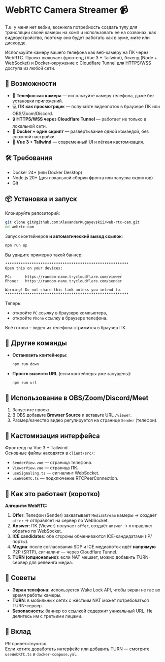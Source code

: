 # WebRTC Camera Streamer 📹

Т.к. у меня нет вебки, возникла потребность создать тулу для трансляции своей камеры на комп и использовать её на созвонах, как видеоустройство, поэтому оно будет работать как в зуме, мите или дискорде. 

Используйте камеру вашего телефона как веб-камеру на ПК через WebRTC. 
Проект включает фронтенд (Vue 3 + Tailwind), бэкенд (Node + WebSocket) и Docker-окружение с Cloudflare Tunnel для HTTPS/WSS доступа из любой сети.


## 🚀 Возможности

- 📱 **Телефон как камера** — используйте камеру телефона, даже без установки приложений.
- 💻 **ПК как просмотрщик** — получайте видеопоток в браузере ПК или OBS/Zoom/Discord.
- 🔒 **HTTPS/WSS через Cloudflare Tunnel** — работает не только в локальной сети.
- 🐳 **Docker + один скрипт** — развёртывание одной командой, без сложной настройки.
- 🎨 **Vue 3 + Tailwind** — современный UI и лёгкая кастомизация.


## 🛠 Требования

- Docker 24+ (или Docker Desktop)
- Node.js 20+ (для локальной сборки фронта или запуска скриптов)
- Git


## 📦 Установка и запуск

Клонируйте репозиторий:

```bash
git clone git@github.com:AlexanderKugayevskii/web-rtc-cam.git
cd webrtc-cam
```

Запуск контейнеров **и автоматический вывод ссылок**:

```bash
npm run up
```

Вы увидите примерно такой баннер:

```
********************************************************
Open this on your devices:

PC:      https://random-name.trycloudflare.com/viewer
Phone:   https://random-name.trycloudflare.com/sender

Warning! Do not share this link unless you intend to.
********************************************************
```


Теперь:
- откройте `PC` ссылку в браузере компьютера,
- откройте `Phone` ссылку в браузере телефона.

Всё готово – видео из телефона стримится в браузер ПК.


## 🔄 Другие команды

- **Остановить контейнеры**:
  ```bash
  npm run down
  ```
- **Просто вывести URL** (если контейнеры уже запущены):
  ```bash
  npm run url
  ```


## 🎥 Использование в OBS/Zoom/Discord/Meet

1. Запустите проект.
2. В OBS добавьте **Browser Source** и вставьте URL `/viewer`.
3. Размер/качество видео регулируется на странице `Sender` (телефон).


## 🎨 Кастомизация интерфейса

Фронтенд на Vue 3 + Tailwind.  
Основные файлы находятся в `client/src/`:

- `SenderView.vue` — страница телефона.
- `ViewerView.vue` — страница ПК.
- `useSignaling.ts` — сигналинг WebSocket.
- `useWebRTC.ts` — подключение RTCPeerConnection.


## 📝 Как это работает (коротко)

**Алгоритм WebRTC:**
1. **Offer**: Телефон (Sender) захватывает `MediaStream` камеры → создаёт `offer` → отправляет на сервер по WebSocket.
2. **Answer**: ПК (Viewer) получает `offer`, создаёт `answer` → отправляет обратно по WebSocket.
3. **ICE candidates**: обе стороны обмениваются ICE-кандидатами (IP/порты).
4. **Медиа**: после согласования SDP и ICE медиапоток идёт **напрямую** P2P (SRTP), сигналинг — через Cloudflare Tunnel.
5. **TURN (опционально)**: если NAT мешает, можно добавить TURN-сервер для релеинга медиа.


## 📲 Советы

- **Экран телефона**: используется Wake Lock API, чтобы экран не гас во время работы камеры.
- **TURN**: в мобильных сетях с жёстким NAT может потребоваться TURN-сервер.
- **Безопасность**: баннер со ссылкой содержит уникальный URL. Не делитесь им с третьими лицами.


## 🤝 Вклад

PR приветствуются.  
Если хотите доработать интерфейс или добавить TURN — смотрите `useWebRTC.ts` и `docker-compose.yml`.


